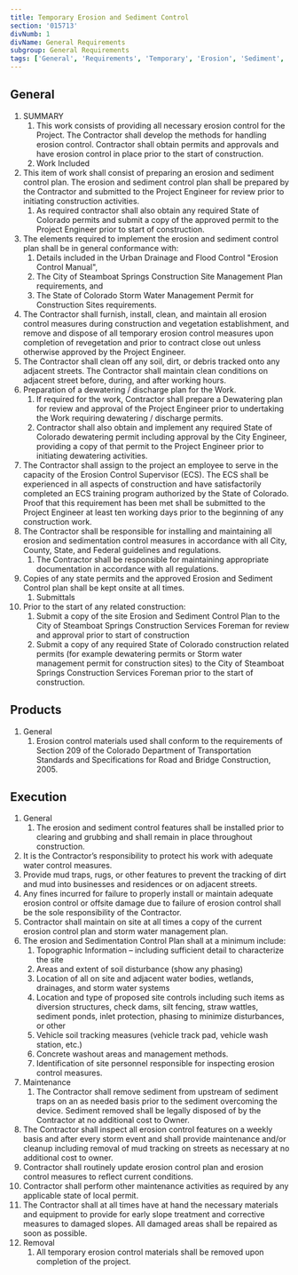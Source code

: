 ```yaml
---
title: Temporary Erosion and Sediment Control
section: '015713'
divNumb: 1
divName: General Requirements
subgroup: General Requirements
tags: ['General', 'Requirements', 'Temporary', 'Erosion', 'Sediment', 'Control']
---
```


## General

1. SUMMARY
   1. This work consists of providing all necessary erosion control for the Project. The Contractor shall develop the methods for handling erosion control. Contractor shall obtain permits and approvals and have erosion control in place prior to the start of construction.
	1. Work Included
2. This item of work shall consist of preparing an erosion and sediment control plan. The erosion and sediment control plan shall be prepared by the Contractor and submitted to the Project Engineer for review prior to initiating construction activities. 
	1. As required contractor shall also obtain any required State of Colorado permits and submit a copy of the approved permit to the Project Engineer prior to start of construction.
3. The elements required to implement the erosion and sediment control plan shall be in general conformance with:
	1. Details included in the Urban Drainage and Flood Control "Erosion Control Manual",
	2. The City of Steamboat Springs Construction Site Management Plan requirements, and
	3. The State of Colorado Storm Water Management Permit for Construction Sites requirements.
4. The Contractor shall furnish, install, clean, and maintain all erosion control measures during construction and vegetation establishment, and remove and dispose of all temporary erosion control measures upon completion of revegetation and prior to contract close out unless otherwise approved by the Project Engineer.
5. The Contractor shall clean off any soil, dirt, or debris tracked onto any adjacent streets. The Contractor shall maintain clean conditions on adjacent street before, during, and after working hours.
6. Preparation of a dewatering / discharge plan for the Work.
	1. If required for the work, Contractor shall prepare a Dewatering plan for review and approval of the Project Engineer prior to undertaking the Work requiring dewatering / discharge permits.
	2. Contractor shall also obtain and implement any required State of Colorado dewatering permit including approval by the City Engineer, providing a copy of that permit to the Project Engineer prior to initiating dewatering activities.
7. The Contractor shall assign to the project an employee to serve in the capacity of the Erosion Control Supervisor (ECS). The ECS shall be experienced in all aspects of construction and have satisfactorily completed an ECS training program authorized by the State of Colorado. Proof that this requirement has been met shall be submitted to the Project Engineer at least ten working days prior to the beginning of any construction work.
8. The Contractor shall be responsible for installing and maintaining all erosion and sedimentation control measures in accordance with all City, County, State, and Federal guidelines and regulations.
	1. The Contractor shall be responsible for maintaining appropriate documentation in accordance with all regulations.
9. Copies of any state permits and the approved Erosion and Sediment Control plan shall be kept onsite at all times.
	1. Submittals
10. Prior to the start of any related construction:
	1. Submit a copy of the site Erosion and Sediment Control Plan to the City of Steamboat Springs Construction Services Foreman for review and approval prior to start of construction
	2. Submit a copy of any required State of Colorado construction related permits (for example dewatering permits or Storm water management permit for construction sites) to the City of Steamboat Springs Construction Services Foreman prior to the start of construction.

## Products

1. General
   1. Erosion control materials used shall conform to the requirements of Section 209 of the Colorado Department of Transportation Standards and Specifications for Road and Bridge Construction, 2005.

## Execution

1. General
   1. The erosion and sediment control features shall be installed prior to clearing and grubbing and shall remain in place throughout construction.
2. It is the Contractor’s responsibility to protect his work with adequate water control measures.
3. Provide mud traps, rugs, or other features to prevent the tracking of dirt and mud into businesses and residences or on adjacent streets.
4. Any fines incurred for failure to properly install or maintain adequate erosion control or offsite damage due to failure of erosion control shall be the sole responsibility of the Contractor.
5. Contractor shall maintain on site at all times a copy of the current erosion control plan and storm water management plan.
6. The erosion and Sedimentation Control Plan shall at a minimum include:
	1. Topographic Information – including sufficient detail to characterize the site
	2. Areas and extent of soil disturbance (show any phasing)
	3. Location of all on site and adjacent water bodies, wetlands, drainages, and storm water systems
	4. Location and type of proposed site controls including such items as diversion structures, check dams, silt fencing, straw wattles, sediment ponds, inlet protection, phasing to minimize disturbances, or other
	5. Vehicle soil tracking measures (vehicle track pad, vehicle wash station, etc.)
	6. Concrete washout areas and management methods.
	7. Identification of site personnel responsible for inspecting erosion control measures.
1. Maintenance
   1. The Contractor shall remove sediment from upstream of sediment traps on an as needed basis prior to the sediment overcoming the device. Sediment removed shall be legally disposed of by the Contractor at no additional cost to Owner.
2. The Contractor shall inspect all erosion control features on a weekly basis and after every storm event and shall provide maintenance and/or cleanup including removal of mud tracking on streets as necessary at no additional cost to owner.
3. Contractor shall routinely update erosion control plan and erosion control measures to reflect current conditions.
4. Contractor shall perform other maintenance activities as required by any applicable state of local permit.
5. The Contractor shall at all times have at hand the necessary materials and equipment to provide for early slope treatment and corrective measures to damaged slopes. All damaged areas shall be repaired as soon as possible.
1. Removal
   1. All temporary erosion control materials shall be removed upon completion of the project.
